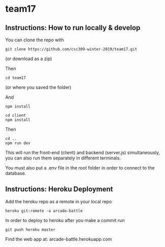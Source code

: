 # team17

## Instructions: How to run locally & develop

You can clone the repo with

```
git clone https://github.com/csc309-winter-2019/team17.git
```

(or download as a zip)

Then

```
cd team17
``` 
(or where you saved the folder)

And
```
npm install
```
```
cd client
npm install
```
Then
```
cd ..
npm run dev
```
This will run the front-end (client) and backend (server.js) simultaneously, you can also run them separately in different terminals.

You must also put a .env file in the root folder in order to connect to the database.

## Instructions: Heroku Deployment
Add the heroku repo as a remote in your local repo
```
heroku git:remote -a arcade-battle
```
In order to deploy to heroku after you make a commit run
```
git push heroku master
```

Find the web app at: arcade-battle.herokuapp.com
